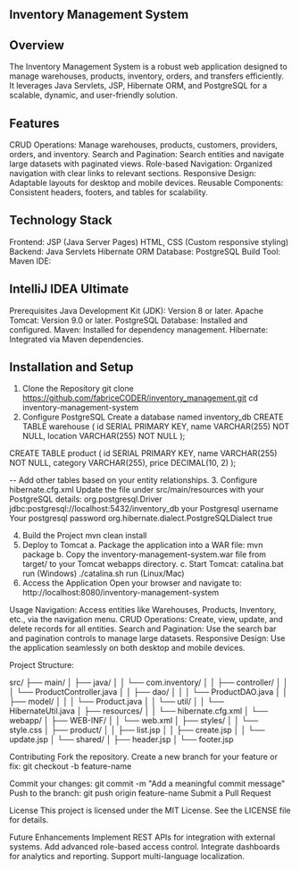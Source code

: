## Inventory Management System ##

## Overview ##
The Inventory Management System is a robust web application designed to manage warehouses, products, inventory, orders, and transfers efficiently. It leverages Java Servlets, JSP, Hibernate ORM, and PostgreSQL for a scalable, dynamic, and user-friendly solution.

## Features ##
CRUD Operations:
Manage warehouses, products, customers, providers, orders, and inventory.
Search and Pagination:
Search entities and navigate large datasets with paginated views.
Role-based Navigation:
Organized navigation with clear links to relevant sections.
Responsive Design:
Adaptable layouts for desktop and mobile devices.
Reusable Components:
Consistent headers, footers, and tables for scalability.
## Technology Stack ##
Frontend:
JSP (Java Server Pages)
HTML, CSS (Custom responsive styling)
Backend:
Java Servlets
Hibernate ORM
Database:
PostgreSQL
Build Tool:
Maven
IDE:
## IntelliJ IDEA Ultimate ##
Prerequisites
Java Development Kit (JDK): Version 8 or later.
Apache Tomcat: Version 9.0 or later.
PostgreSQL Database: Installed and configured.
Maven: Installed for dependency management.
Hibernate: Integrated via Maven dependencies.

## Installation and Setup ##
1. Clone the Repository
   git clone https://github.com/fabriceCODER/inventory_management.git
   cd inventory-management-system
2. Configure PostgreSQL
   Create a database named inventory_db
   CREATE TABLE warehouse (
    id SERIAL PRIMARY KEY,
    name VARCHAR(255) NOT NULL,
    location VARCHAR(255) NOT NULL
);

CREATE TABLE product (
    id SERIAL PRIMARY KEY,
    name VARCHAR(255) NOT NULL,
    category VARCHAR(255),
    price DECIMAL(10, 2)
);

-- Add other tables based on your entity relationships.
3. Configure hibernate.cfg.xml
   Update the file under src/main/resources with your PostgreSQL details:
   <hibernate-configuration>
    <session-factory>
        <property name="hibernate.connection.driver_class">org.postgresql.Driver</property>
        <property name="hibernate.connection.url">jdbc:postgresql://localhost:5432/inventory_db</property>
        <property name="hibernate.connection.username">your Postgresql username</property>
        <property name="hibernate.connection.password">Your postgresql password</property>
        <property name="hibernate.dialect">org.hibernate.dialect.PostgreSQLDialect</property>
        <property name="hibernate.show_sql">true</property>
    </session-factory>
</hibernate-configuration>

4. Build the Project
   mvn clean install
5. Deploy to Tomcat
a. Package the application into a WAR file:
mvn package
b. Copy the inventory-management-system.war file from target/ to your Tomcat webapps directory.
c. Start Tomcat:
  catalina.bat run (Windows)
 ./catalina.sh run (Linux/Mac)
6. Access the Application
Open your browser and navigate to: http://localhost:8080/inventory-management-system

Usage
Navigation:
Access entities like Warehouses, Products, Inventory, etc., via the navigation menu.
CRUD Operations:
Create, view, update, and delete records for all entities.
Search and Pagination:
Use the search bar and pagination controls to manage large datasets.
Responsive Design:
Use the application seamlessly on both desktop and mobile devices.

Project Structure: 

src/
├── main/
│   ├── java/
│   │   └── com.inventory/
│   │       ├── controller/
│   │       │   └── ProductController.java
│   │       ├── dao/
│   │       │   └── ProductDAO.java
│   │       ├── model/
│   │       │   └── Product.java
│   │       └── util/
│   │           └── HibernateUtil.java
│   ├── resources/
│   │   └── hibernate.cfg.xml
│   └── webapp/
│       ├── WEB-INF/
│       │   └── web.xml
│       ├── styles/
│       │   └── style.css
│       ├── product/
│       │   ├── list.jsp
│       │   ├── create.jsp
│       │   └── update.jsp
│       └── shared/
│           ├── header.jsp
│           └── footer.jsp

Contributing
Fork the repository.
Create a new branch for your feature or fix:
git checkout -b feature-name

Commit your changes:
git commit -m "Add a meaningful commit message"
Push to the branch:
git push origin feature-name
Submit a Pull Request

License
This project is licensed under the MIT License. See the LICENSE file for details.

Future Enhancements
Implement REST APIs for integration with external systems.
Add advanced role-based access control.
Integrate dashboards for analytics and reporting.
Support multi-language localization.











